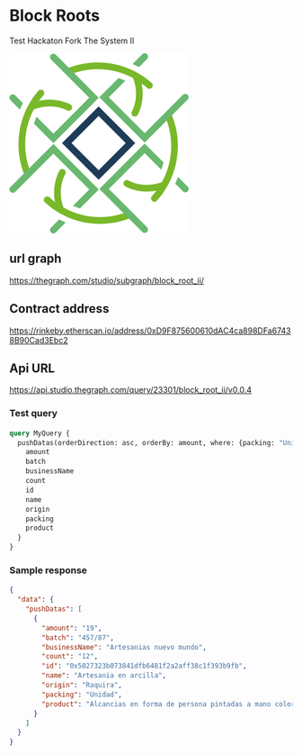 # Block Roots

Test Hackaton Fork The System II

![Logo](logo.png)

## url graph

https://thegraph.com/studio/subgraph/block_root_ii/

## Contract address

https://rinkeby.etherscan.io/address/0xD9F875600610dAC4ca898DFa67438B90Cad3Ebc2

## Api URL

https://api.studio.thegraph.com/query/23301/block_root_ii/v0.0.4

### Test query

```graphql
query MyQuery {
  pushDatas(orderDirection: asc, orderBy: amount, where: {packing: "Unidad"}) {
    amount
    batch
    businessName
    count
    id
    name
    origin
    packing
    product
  }
}		
```

### Sample response

```json
{
  "data": {
    "pushDatas": [
      {
        "amount": "19",
        "batch": "457/87",
        "businessName": "Artesanias nuevo mundo",
        "count": "12",
        "id": "0x5027323b073841dfb6481f2a2aff38c1f393b9fb",
        "name": "Artesania en arcilla",
        "origin": "Raquira",
        "packing": "Unidad",
        "product": "Alcancias en forma de persona pintadas a mano colores varios"
      }
    ]
  }
}

```
